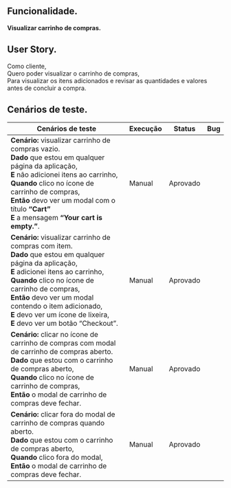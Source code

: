 ## Funcionalidade.

**Visualizar carrinho de compras.**

## User Story.

Como cliente,<br>
Quero poder visualizar o carrinho de compras,<br>
Para visualizar os itens adicionados e revisar as quantidades e valores antes de concluir a compra.<br>

## Cenários de teste.

<table>
  <thead>
    <tr>
      <th>Cenários de teste</th>
      <th>Execução</th>
      <th>Status</th>
      <th>Bug</th>
    </tr>
  </thead>
  <tbody>
    <tr>
      <td>
        <strong>Cenário:</strong> visualizar carrinho de compras vazio.<br>
        <strong>Dado</strong> que estou em qualquer página da aplicação, <br>
        <strong>E</strong> não adicionei itens ao carrinho, <br>
        <strong>Quando</strong> clico no ícone de carrinho de compras, <br>
        <strong>Então</strong> devo ver um modal com o título <strong>“Cart”</strong> <br>
        <strong>E</strong> a mensagem <strong>“Your cart is empty.”</strong>.
      </td>
      <td>Manual</td>
      <td>Aprovado</td>
      <td></td>
    </tr>
    <tr>
      <td>
        <strong>Cenário:</strong> visualizar carrinho de compras com item.<br>
        <strong>Dado</strong> que estou em qualquer página da aplicação, <br>
        <strong>E</strong> adicionei itens ao carrinho, <br>
        <strong>Quando</strong> clico no ícone de carrinho de compras, <br>
        <strong>Então</strong> devo ver um modal contendo o item adicionado,<br>
        <strong>E</strong> devo ver um ícone de lixeira,</strong><br>
        <strong>E</strong> devo ver um botão “Checkout”.</strong>
      </td>
      <td>Manual</td>
      <td>Aprovado</td>
      <td></td>
    </tr>
    <tr>
      <td>
        <strong>Cenário:</strong> clicar no ícone de carrinho de compras com modal de carrinho de compras aberto.<br>
        <strong>Dado</strong> que estou com o carrinho de compras aberto, <br>
        <strong>Quando</strong> clico no ícone de carrinho de compras, <br>
        <strong>Então</strong> o modal de carrinho de compras deve fechar. <br>
      </td>
      <td>Manual</td>
      <td>Aprovado</td>
      <td></td>
    </tr>
    <tr>
      <td>
        <strong>Cenário:</strong> clicar fora do modal de carrinho de compras quando aberto.<br>
        <strong>Dado</strong> que estou com o carrinho de compras aberto, <br>
        <strong>Quando</strong> clico fora do modal, <br>
        <strong>Então</strong> o modal de carrinho de compras deve fechar. <br>
      </td>
      <td>Manual</td>
      <td>Aprovado</td>
      <td></td>
    </tr>
    
  </tbody>
</table>
